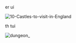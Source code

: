 er ui 

![10-Castles-to-visit-in-England](https://github.com/user-attachments/assets/fd256949-6433-4ac9-92d7-b7cf7199a78b)

th tui  

![dungeon_](https://github.com/user-attachments/assets/aaaaf1d9-c95f-460a-b1a7-5fa903c37e92)
